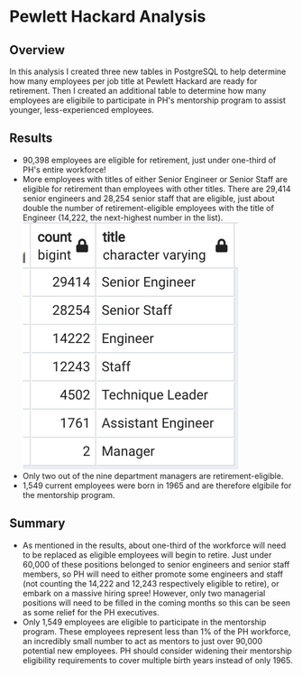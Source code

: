 # Pewlett Hackard Analysis

## Overview
In this analysis I created three new tables in PostgreSQL to help determine how many employees per job title at Pewlett Hackard are ready for retirement.  Then I created an additional table to determine how many employees are eligibile to participate in PH's mentorship program to assist younger, less-experienced employees.

## Results
- 90,398 employees are eligible for retirement, just under one-third of PH's entire workforce!
- More employees with titles of either Senior Engineer or Senior Staff are eligible for retirement than employees with other titles.  There are 29,414 senior engineers and 28,254 senior staff that are eligible, just about double the number of retirement-eligible employees with the title of Engineer (14,222, the next-highest number in the list).
![Count of retiring employees per title](https://github.com/MaxV6ft4/Pewlett_Hackard_Analysis/blob/main/Retiring_Employee_Title_Count.png)
- Only two out of the nine department managers are retirement-eligible.
- 1,549 current employees were born in 1965 and are therefore elgibile for the mentorship program.

## Summary
- As mentioned in the results, about one-third of the workforce will need to be replaced as eligible employees will begin to retire.  Just under 60,000 of these positions belonged to senior engineers and senior staff members, so PH will need to either promote some engineers and staff (not counting the 14,222 and 12,243 respectively eligible to retire), or embark on a massive hiring spree!  However, only two managerial positions will need to be filled in the coming months so this can be seen as some relief for the PH executives.
- Only 1,549 employees are eligible to participate in the mentorship program.  These employees represent less than 1% of the PH workforce, an incredibly small number to act as mentors to just over 90,000 potential new employees.  PH should consider widening their mentorship eligibility requirements to cover multiple birth years instead of only 1965.
